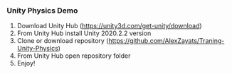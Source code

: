 ### Unity Physics Demo
1. Download Unity Hub (https://unity3d.com/get-unity/download)
2. From Unity Hub install Unity 2020.2.2 version
3. Clone or download repository (https://github.com/AlexZayats/Traning-Unity-Physics)
4. From Unity Hub open repository folder
5. Enjoy!
